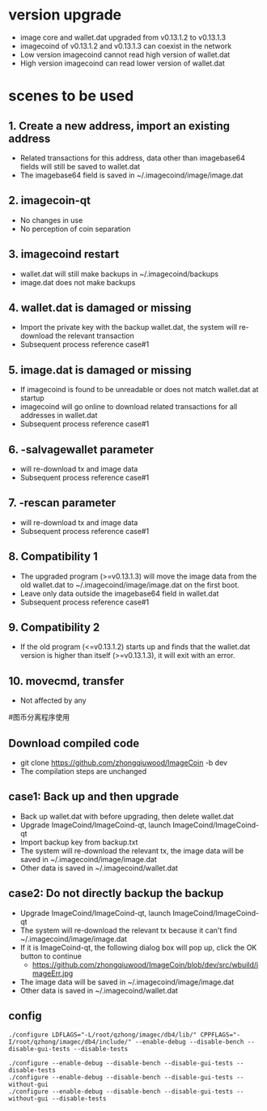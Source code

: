 # version upgrade
* image core and wallet.dat upgraded from v0.13.1.2 to v0.13.1.3
* imagecoind of v0.13.1.2 and v0.13.1.3 can coexist in the network
* Low version imagecoind cannot read high version of wallet.dat
* High version imagecoind can read lower version of wallet.dat

# scenes to be used
## 1. Create a new address, import an existing address
* Related transactions for this address, data other than imagebase64 fields will still be saved to wallet.dat
* The imagebase64 field is saved in ~/.imagecoind/image/image.dat

## 2. imagecoin-qt
* No changes in use
* No perception of coin separation

## 3. imagecoind restart
* wallet.dat will still make backups in ~/.imagecoind/backups
* image.dat does not make backups

## 4. wallet.dat is damaged or missing
* Import the private key with the backup wallet.dat, the system will re-download the relevant transaction
* Subsequent process reference case#1

## 5. image.dat is damaged or missing
* If imagecoind is found to be unreadable or does not match wallet.dat at startup
* imagecoind will go online to download related transactions for all addresses in wallet.dat
* Subsequent process reference case#1

## 6. -salvagewallet parameter
* will re-download tx and image data
* Subsequent process reference case#1

## 7. -rescan parameter
* will re-download tx and image data
* Subsequent process reference case#1

## 8. Compatibility 1
* The upgraded program (>=v0.13.1.3) will move the image data from the old wallet.dat to ~/.imagecoind/image/image.dat on the first boot.
* Leave only data outside the imagebase64 field in wallet.dat
* Subsequent process reference case#1

## 9. Compatibility 2
* If the old program (<=v0.13.1.2) starts up and finds that the wallet.dat version is higher than itself (>=v0.13.1.3), it will exit with an error.

## 10. movecmd, transfer
* Not affected by any

#图币分离程序使用
## Download compiled code
* git clone https://github.com/zhongqiuwood/ImageCoin -b dev
* The compilation steps are unchanged

## case1: Back up and then upgrade
* Back up wallet.dat with <ImageCoin-cli dumpwallet backup.txt> before upgrading, then delete wallet.dat
* Upgrade ImageCoind/ImageCoind-qt, launch ImageCoind/ImageCoind-qt
* Import backup key from backup.txt
* The system will re-download the relevant tx, the image data will be saved in ~/.imagecoind/image/image.dat
* Other data is saved in ~/.imagecoind/wallet.dat

## case2: Do not directly backup the backup
* Upgrade ImageCoind/ImageCoind-qt, launch ImageCoind/ImageCoind-qt
* The system will re-download the relevant tx because it can't find ~/.imagecoind/image/image.dat
* If it is ImageCoind-qt, the following dialog box will pop up, click the OK button to continue
    * https://github.com/zhongqiuwood/ImageCoin/blob/dev/src/wbuild/imageErr.jpg
* The image data will be saved in ~/.imagecoind/image/image.dat
* Other data is saved in ~/.imagecoind/wallet.dat

## config
```
./configure LDFLAGS="-L/root/qzhong/imagec/db4/lib/" CPPFLAGS="-I/root/qzhong/imagec/db4/include/" --enable-debug --disable-bench --disable-gui-tests --disable-tests

./configure --enable-debug --disable-bench --disable-gui-tests --disable-tests
./configure --enable-debug --disable-bench --disable-gui-tests --without-gui 
./configure --enable-debug --disable-bench --disable-gui-tests --without-gui --disable-tests 
```
